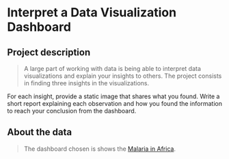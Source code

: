 # Interpret a Data Visualization Dashboard
## Project description
> A large part of working with data is being able to interpret data visualizations and explain your insights to others. The project consists in finding three insights in the visualizations.

For each insight, provide a static image that shares what you found. Write a short report explaining each observation and how you found the information to reach your conclusion from the dashboard.

## About the data
> The dashboard chosen is shows the [Malaria in Africa]([https://github.com/Nawaf-Alyousef/DAND-Project/tree/main/Project1_Exploring%20Weathr%20Trends](https://public.tableau.com/views/MakeoverMonday34Malaria_0/MalariainAfrica?:embed=y&:showVizHome=no&:display_count=y&:display_static_image=y&:bootstrapWhenNotified=true)).


